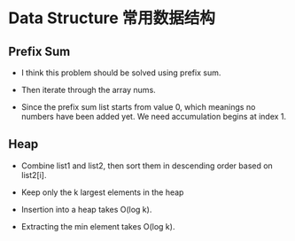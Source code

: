 # Data Structure 常用数据结构

## Prefix Sum

- I think this problem should be solved using prefix sum.

- Then iterate through the array nums.

- Since the prefix sum list starts from value 0, which meanings no numbers have been added yet. We need accumulation begins at index 1.

## Heap

- Combine list1 and list2, then sort them in descending order based on list2[i].

- Keep only the k largest elements in the heap

- Insertion into a heap takes O(log k).

- Extracting the min element takes O(log k).
